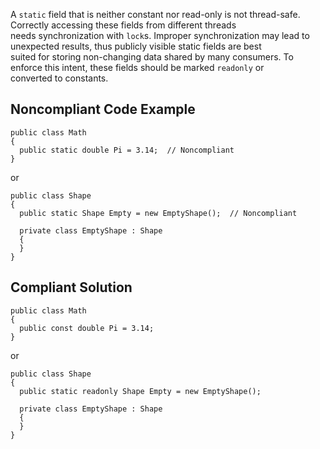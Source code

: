 
A `static` field that is neither constant nor read-only is not thread-safe. Correctly accessing these fields from different threads<br>needs synchronization with `lock`s. Improper synchronization may lead to unexpected results, thus publicly visible static fields are best<br>suited for storing non-changing data shared by many consumers. To enforce this intent, these fields should be marked `readonly` or<br>converted to constants.

## Noncompliant Code Example


    public class Math
    {
      public static double Pi = 3.14;  // Noncompliant
    }


or


    public class Shape
    {
      public static Shape Empty = new EmptyShape();  // Noncompliant
    
      private class EmptyShape : Shape
      {
      }
    }


## Compliant Solution


    public class Math
    {
      public const double Pi = 3.14;
    }


or


    public class Shape
    {
      public static readonly Shape Empty = new EmptyShape();
    
      private class EmptyShape : Shape
      {
      }
    }

